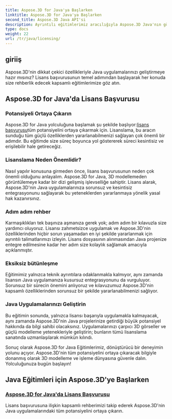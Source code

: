 ```yaml
---
title: Aspose.3D for Java'ya Başlarken
linktitle: Aspose.3D for Java'ya Başlarken
second_title: Aspose.3D Java API'si
description: Ayrıntılı eğitimlerimiz aracılığıyla Aspose.3D Java'nın gücünü keşfedin. Bu güçlü Java aracının tüm özelliklerini ortaya çıkarmak için lisansları nasıl uygulayacağınızı öğrenin.
type: docs
weight: 22
url: /tr/java/licensing/
---
```

## giriiş

Aspose.3D'nin dikkat çekici özellikleriyle Java uygulamalarınızı geliştirmeye hazır mısınız? Lisans başvurusunun temel adımından başlayarak her konuda size rehberlik edecek kapsamlı eğitimlerimize göz atın.

## Aspose.3D for Java'da Lisans Başvurusu

### Potansiyeli Ortaya Çıkarın

 Aspose.3D for Java yolculuğuna başlamak şu şekilde başlıyor:[lisans başvurusu](./applying-license-in-aspose-3d/)tüm potansiyelini ortaya çıkarmak için. Lisanslama, bu aracın sunduğu tüm güçlü özelliklerden yararlanabilmenizi sağlayan çok önemli bir adımdır. Bu eğitimde size süreç boyunca yol göstererek süreci kesintisiz ve erişilebilir hale getireceğiz.

### Lisanslama Neden Önemlidir?

Nasıl yapılır konusuna girmeden önce, lisans başvurusunun neden çok önemli olduğunu anlayalım. Aspose.3D for Java, 3D modellemeden görüntülemeye kadar bir dizi gelişmiş işlevselliğe sahiptir. Lisans alarak, Aspose.3D'nin Java uygulamalarınıza sorunsuz ve kesintisiz entegrasyonunu sağlayarak bu yeteneklerden yararlanmaya yönelik yasal hak kazanırsınız.

### Adım adım rehber

Karmaşıklıkları tek başınıza aşmanıza gerek yok; adım adım bir kılavuzla size yardımcı oluyoruz. Lisansı zahmetsizce uygulamak ve Aspose.3D'nin özelliklerinden hiçbir sorun yaşamadan en iyi şekilde yararlanmak için ayrıntılı talimatlarımızı izleyin. Lisans dosyasının alınmasından Java projenize entegre edilmesine kadar her adım size kolaylık sağlamak amacıyla açıklanmıştır.

### Eksiksiz bütünleşme

Eğitimimiz yalnızca teknik ayrıntılara odaklanmakla kalmıyor, aynı zamanda lisansın Java uygulamanıza kusursuz entegrasyonunu da vurguluyor. Sorunsuz bir sürecin önemini anlıyoruz ve kılavuzumuz Aspose.3D'nin kapsamlı özelliklerinden sorunsuz bir şekilde yararlanabilmenizi sağlıyor.

### Java Uygulamalarınızı Geliştirin

Bu eğitimin sonunda, yalnızca lisansı başarıyla uygulamakla kalmayacak, aynı zamanda Aspose.3D'nin Java projelerinize getirdiği büyük potansiyel hakkında da bilgi sahibi olacaksınız. Uygulamalarınızı çarpıcı 3D görseller ve güçlü modelleme yetenekleriyle geliştirin; bunların tümü lisanslama sanatında uzmanlaşılarak mümkün kılındı.

Sonuç olarak Aspose.3D for Java Eğitimlerimiz, dönüştürücü bir deneyimin yolunu açıyor. Aspose.3D'nin tüm potansiyelini ortaya çıkaracak bilgiyle donanmış olarak 3D modelleme ve işleme dünyasına güvenle dalın. Yolculuğunuza bugün başlayın!
## Java Eğitimleri için Aspose.3D'ye Başlarken
### [Aspose.3D for Java'da Lisans Başvurusu](./applying-license-in-aspose-3d/)
Lisans başvurusuna ilişkin kapsamlı rehberimizi takip ederek Aspose.3D'nin Java uygulamalarındaki tüm potansiyelini ortaya çıkarın.